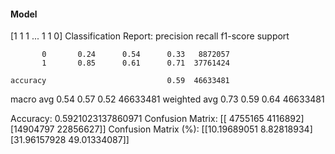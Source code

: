 #### Model
[1 1 1 ... 1 1 0]
Classification Report:
              precision    recall  f1-score   support

           0       0.24      0.54      0.33   8872057
           1       0.85      0.61      0.71  37761424

    accuracy                           0.59  46633481
   macro avg       0.54      0.57      0.52  46633481
weighted avg       0.73      0.59      0.64  46633481

Accuracy: 0.5921023137860971
Confusion Matrix:
[[ 4755165  4116892]
 [14904797 22856627]]
Confusion Matrix (%):
[[10.19689051  8.82818934]
 [31.96157928 49.01334087]]
